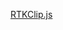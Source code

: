 
[RTKClip.js](https://jscad.app/#https://raw.githubusercontent.com/jbroll/jscad-models/refs/heads/main/RTK/RTKClip.js)
